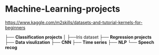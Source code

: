 # Machine-Learning-projects
https://www.kaggle.com/m2skills/datasets-and-tutorial-kernels-for-beginners


├── __Classification projects__
│       ├──Iris dataset
├── __Regression projects__
├── __Data visulization__ 
├── __CNN__
├── __Time series__
├── __NLP__
└── __Speech recog__

